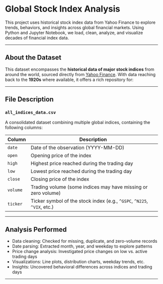 #  Global Stock Index Analysis

This project uses historical stock index data from Yahoo Finance to explore trends, behaviors, and insights across global financial markets. Using Python and Jupyter Notebook, we load, clean, analyze, and visualize decades of financial index data.

---

##  About the Dataset

This dataset encompasses the **historical data of major stock indices** from around the world, sourced directly from [Yahoo Finance](https://finance.yahoo.com/). With data reaching back to the **1920s** where available, it offers a rich repository for:

---

##  File Description

### `all_indices_data.csv`

A consolidated dataset combining multiple global indices, containing the following columns:

| Column   | Description                                                                 |
|----------|-----------------------------------------------------------------------------|
| `date`   | Date of the observation (YYYY-MM-DD)                                        |
| `open`   | Opening price of the index                                                  |
| `high`   | Highest price reached during the trading day                                |
| `low`    | Lowest price reached during the trading day                                 |
| `close`  | Closing price of the index                                                  |
| `volume` | Trading volume (some indices may have missing or zero volume)               |
| `ticker` | Ticker symbol of the stock index (e.g., `^GSPC`, `^N225`, `^VIX`, etc.)     |

---

##  Analysis Performed

-  Data cleaning: Checked for missing, duplicate, and zero-volume records  
-  Date parsing: Extracted month, year, and weekday to explore patterns  
-  Price change analysis: Investigated price changes on low vs. active trading days  
-  Visualizations: Line plots, distribution charts, weekday trends, etc.  
-  Insights: Uncovered behavioral differences across indices and trading days  

---
